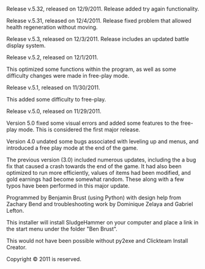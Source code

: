 Release v.5.32, released on 12/9/2011.
Release added try again functionality.

Release v.5.31, released on 12/4/2011.
Release fixed problem that allowed health regeneration without moving.

Release v.5.3, released on 12/3/2011.
Release includes an updated battle display system.

Release v.5.2, released on 12/1/2011.

This optimized some functions within the program, as well as some difficulty changes were made in free-play mode.

Release v.5.1, released on 11/30/2011.

This added some difficulty to free-play.

Release v.5.0, released on 11/29/2011.

Version 5.0 fixed some visual errors and added some features to the free-play mode. This is considered the first major release.

Version 4.0 undated some bugs associated with leveling up and menus, and introduced a free play mode at the end of the game.

The previous version (3.0) included numerous updates, including the a bug fix that caused a crash towards the end of the game. It had also been optimized to run more efficiently, values of items had been modified, and gold earnings had become somewhat random. These along with a few typos have been performed in this major update.

Programmed by Benjamin Brust (using Python) with design help from Zachary Bend and troubleshooting work by Dominique Zelaya and Gabriel Lefton.

This installer will install SludgeHammer on your computer and place a link in the start menu under the folder "Ben Brust".

This would not have been possible without py2exe and Clickteam Install Creator.

Copyright © 2011 is reserved.
